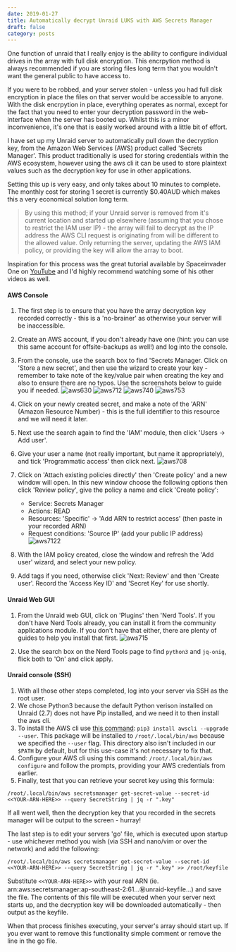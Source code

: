 ```yaml
---
date: 2019-01-27
title: Automatically decrypt Unraid LUKS with AWS Secrets Manager
draft: false
category: posts
---
```


One function of unraid that I really enjoy is the ability to configure individual drives in the array with full disk encryption. This encrpytion method is always recommended if you are storing files long term that you wouldn't want the general public to have access to.

If you were to be robbed, and your server stolen - unless you had full disk encryption in place the files on that server would be accessible to anyone. With the disk encrpytion in place, everything operates as normal, except for the fact that you need to enter your decryption password in the web-interface when the server has booted up. Whilst this is a minor inconvenience, it's one that is easily worked around with a little bit of effort.

I have set up my Unraid server to automatically pull down the decryption key, from the Amazon Web Services (AWS) product called 'Secrets Manager'. This product traditionally is used for storing credentials within the AWS ecosystem, however using the aws cli it can be used to store plaintext values such as the decryption key for use in other applications.

Setting this up is very easy, and only takes about 10 minutes to complete. The monthly cost for storing 1 secret is currently $0.40AUD which makes this a very economical solution long term.

> By using this method; if your Unraid server is removed from it's current location and started up elsewhere (assuming that you chose to restrict the IAM user IP) - the array will fail to decrypt as the IP address the AWS CLI request is originating from will be different to the allowed value. Only returning the server, updating the AWS IAM policy, or providing the key will allow the array to boot.

Inspiration for this process was the great tutorial available by Spaceinvader One on [YouTube](https://www.youtube.com/watch?v=TSlHEBR1yfY) and I'd highly recommend watching some of his other videos as well.

#### AWS Console

1. The first step is to ensure that you have the array decryption key recorded correctly - this is a 'no-brainer' as otherwise your server will be inaccessible.
2. Create an AWS account, if you don't already have one (hint: you can use this same account for offsite-backups as well!) and log into the console.
3. From the console, use the search box to find 'Secrets Manager. Click on 'Store a new secret', and then use the  wizard to create your key - remember to take note of the key/value pair when creating the key and also to ensure there are no typos. Use the screenshots below to guide you if needed.
![aws630]({static}/images/unraid-luks-aws630.jpg)
![aws712]({static}/images/unraid-luks-aws712.jpg)
![aws740]({static}/images/unraid-luks-aws740.jpg)
![aws753]({static}/images/unraid-luks-aws753.jpg)

1. Click on your newly created secret, and make a note of the 'ARN' (Amazon Resource Number) - this is the full identifier to this resource and we will need it later. 
2. Next use the search again to find the 'IAM' module, then click 'Users -> Add user'.
3. Give your user a name (not really important, but name it appropriately), and tick 'Programmatic access' then click next.
![aws708]({static}/images/unraid-luks-aws708.jpg)

7. Click on 'Attach existing policies directly' then 'Create policy' and a new window will open. In this new window choose the following options then click 'Review policy', give the policy a name and click 'Create policy':
   * Service: Secrets Manager
   * Actions: READ
   * Resources: 'Specific' -> 'Add ARN to restrict access' (then paste in your recorded ARN)
   * Request conditions: 'Source IP' (add your public IP address)
   ![aws7122]({static}/images/unraid-luks-aws7122.jpg)


8. With the IAM policy created, close the window and refresh the 'Add user' wizard, and select your new policy.
9. Add tags if you need, otherwise click 'Next: Review' and then 'Create user'. Record the 'Access Key ID' and 'Secret Key' for use shortly.

#### Unraid Web GUI

1. From the Unraid web GUI, click on 'Plugins' then 'Nerd Tools'. If you don't have Nerd Tools already, you can install it from the community applications module. If you don't have that either, there are plenty of guides to help you install that first.
![aws715]({static}/images/unraid-luks-aws715.jpg)


2. Use the search box on the Nerd Tools page to find `python3` and `jq-onig`, flick both to 'On' and click apply.

#### Unraid console (SSH)

1. With all those other steps completed, log into your server via SSH as the root user.
2. We chose Python3 because the default Python verison installed on Unraid (2.7) does not have Pip installed, and we need it to then install the aws cli.
3. To install the AWS cli use [this command](https://docs.aws.amazon.com/cli/latest/userguide/install-linux.html): `pip3 install awscli --upgrade --user`. This package will be installed to `/root/.local/bin/aws` because we specified the `--user` flag. This directory also isn't included in our `$PATH` by default, but for this use-case it's not necessary to fix that.
4. Configure your AWS cli using this command: `/root/.local/bin/aws configure` and follow the prompts, providing your AWS credentials from earlier.
5. Finally, test that you can retrieve your secret key using this formula: 

```
/root/.local/bin/aws secretsmanager get-secret-value --secret-id <<YOUR-ARN-HERE>> --query SecretString | jq -r ".key"
```

If all went well, then the decryption key that you recorded in the secrets manager will be output to the screen - hurray!

The last step is to edit your servers 'go' file, which is executed upon startup - use whichever method you wish (via SSH and nano/vim or over the network) and add the following:

```
/root/.local/bin/aws secretsmanager get-secret-value --secret-id <<YOUR-ARN-HERE>> --query SecretString | jq -r ".key" >> /root/keyfile
```

Substitute `<<YOUR-ARN-HERE>>` with your real ARN (ie. arn:aws:secretsmanager:ap-southeast-2:61...:secret:unraid-keyfile...) and save the file. The contents of this file will be executed when your server next starts up, and the decryption key will be downloaded automatically - then output as the keyfile.

When that process finishes executing, your server's array should start up. If you ever want to remove this functionality simple comment or remove the line in the go file. 


